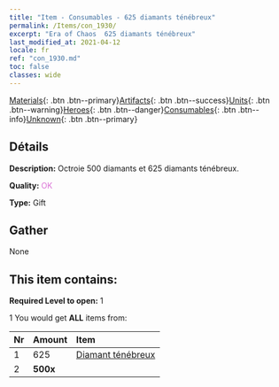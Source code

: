 ```yaml
---
title: "Item - Consumables - 625 diamants ténébreux"
permalink: /Items/con_1930/
excerpt: "Era of Chaos  625 diamants ténébreux"
last_modified_at: 2021-04-12
locale: fr
ref: "con_1930.md"
toc: false
classes: wide
---
```

 [Materials](/fr/Items/){: .btn .btn--primary}[Artifacts](/fr/Items/Artifacts/){: .btn .btn--success}[Units](/fr/Items/Units/){: .btn .btn--warning}[Heroes](/fr/Items/Heroes/){: .btn .btn--danger}[Consumables](/fr/Items/Consumables/){: .btn .btn--info}[Unknown](/fr/Items/Unknown/){: .btn .btn--primary}

## Détails
 **Description:** Octroie 500 diamants et 625 diamants ténébreux.

 **Quality:** <span style="color: #DA70D6">OK</span>

 **Type:** Gift

## Gather

  None

## This item contains:

 **Required Level to open:** 1

 1 You would get **ALL** items  from:

  | Nr | Amount |     Item    |
  |:---|:-------|:------------|
  | 1 | 625 | [Diamant ténébreux](/fr/Items/con_554/) | 
  | 2 |  **500x** | <i class="fas fa-gem"/> |  | 
